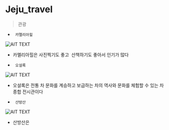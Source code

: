 # Jeju_travel
> 관광 
* <PRE><CODE> 카멜리아힐 </CODE></PRE>
![AIT TEXT](http://cfile207.uf.daum.net/image/0333854D50F415742E1D96)
- 카멜리아힐은 사진찍기도 좋고  산책하기도 좋아서 인기가 많다 


* <PRE><CODE> 오설록 </CODE></PRE>
![AIT TEXT](http://cfile9.uf.tistory.com/image/252F8E4C526BD33F23188B)
- 오설록은 전통 차 문화를 계승하고 보급하는 차의 역사와 문화를 체험할 수 있는 차 종합 전시관이다 

* <PRE><CODE> 산방산 </CODE></PRE>
![AIT TEXT](http://dthumb.phinf.naver.net/?src=%22http%3A%2F%2Fdbscthumb.phinf.naver.net%2F3347_000_1%2F20140808131721908_OPH94LP4R.jpg%2Fgc14_32_i1.jpg%3Ftype%3Dw690_fst_n%26wm%3DY%22&twidth=690&theight=411&opts=17)
- 산방산은 

